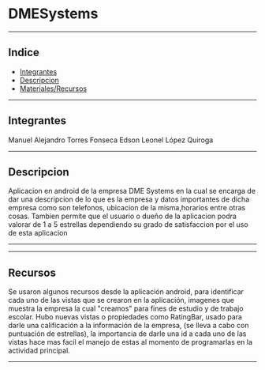 # DMESystems
***
## Indice
+ [Integrantes](#integrantes)
+ [Descripcion](#descripcion)
+ [Materiales/Recursos](#Recursos)
***
## Integrantes
Manuel Alejandro Torres Fonseca 
Edson Leonel López Quiroga

***
## Descripcion
Aplicacion en android de la empresa DME Systems en la cual se encarga de dar una descripcion de lo que es la empresa y datos importantes de dicha empresa como son telefonos, ubicacion de la misma,horarios entre otras cosas. Tambien permite que el usuario o dueño de la aplicacion podra valorar de 1 a 5 estrellas dependiendo su grado de satisfaccion por el uso de esta aplicacion
***

***
## Recursos
Se usaron algunos recursos desde la aplicación android, para identificar cada uno de las vistas que se crearon en la aplicación, imagenes que muestra la empresa la cual "creamos" para fines de estudio y de trabajo escolar. Hubo nuevas vistas o propiedades como RatingBar, usado para darle una calificación a la información de la empresa, (se lleva a cabo con puntuación de estrellas), la importancia de darle una id a cada uno de las vistas hace mas facil el manejo de estas al momento de programarlas en la actividad principal.
***


